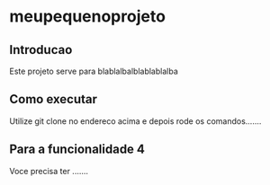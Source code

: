 # meupequenoprojeto

## Introducao

Este projeto serve para blablalbalblablablalba

## Como executar

Utilize git clone no endereco acima e depois rode os comandos.......



## Para a funcionalidade 4

Voce precisa ter .......

